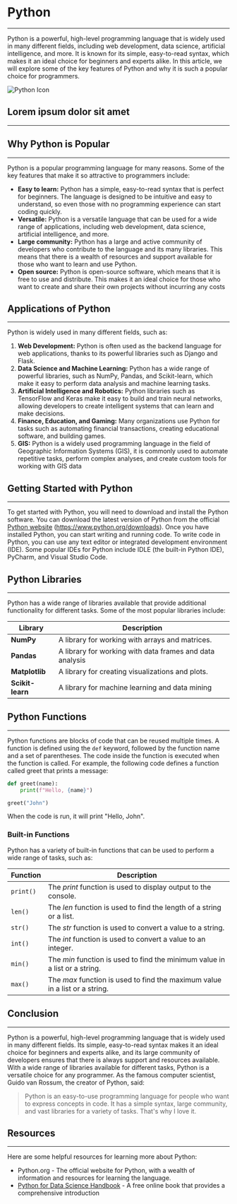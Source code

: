 # Python
---
Python is a powerful, high-level programming language that is widely used in many different fields, including web development, data science, artificial intelligence, and more. It is known for its simple, easy-to-read syntax, which makes it an ideal choice for beginners and experts alike. In this article, we will explore some of the key features of Python and why it is such a popular choice for programmers.

![Python Icon](https://www.python.org/static/img/python-logo@2x.png)

## Lorem ipsum dolor sit amet
---


## Why Python is Popular
---
Python is a popular programming language for many reasons. Some of the key features that make it so attractive to programmers include:
- **Easy to learn:** Python has a simple, easy-to-read syntax that is perfect for beginners. The language is designed to be intuitive and easy to understand, so even those with no programming experience can start coding quickly.
- **Versatile:** Python is a versatile language that can be used for a wide range of applications, including web development, data science, artificial intelligence, and more.
- **Large community:** Python has a large and active community of developers who contribute to the language and its many libraries. This means that there is a wealth of resources and support available for those who want to learn and use Python.
- **Open source:** Python is open-source software, which means that it is free to use and distribute. This makes it an ideal choice for those who want to create and share their own projects without incurring any costs


## Applications of Python
---
Python is widely used in many different fields, such as:

1. **Web Development:** Python is often used as the backend language for web applications, thanks to its powerful libraries such as Django and Flask.
2. **Data Science and Machine Learning:** Python has a wide range of powerful libraries, such as NumPy, Pandas, and Scikit-learn, which make it easy to perform data analysis and machine learning tasks.
3. **Artificial Intelligence and Robotics:** Python libraries such as TensorFlow and Keras make it easy to build and train neural networks, allowing developers to create intelligent systems that can learn and make decisions.
4. **Finance, Education, and Gaming:** Many organizations use Python for tasks such as automating financial transactions, creating educational software, and building games.
5. **GIS:** Python is a widely used programming language in the field of Geographic Information Systems (GIS), it is commonly used to automate repetitive tasks, perform complex analyses, and create custom tools for working with GIS data


## Getting Started with Python
---
To get started with Python, you will need to download and install the Python software. You can download the latest version of Python from the official [Python website] (https://www.python.org/downloads). Once you have installed Python, you can start writing and running code.
To write code in Python, you can use any text editor or integrated development environment (IDE). Some popular IDEs for Python include IDLE (the built-in Python IDE), PyCharm, and Visual Studio Code.


## Python Libraries
---
Python has a wide range of libraries available that provide additional functionality for different tasks. Some of the most popular libraries include:

| Library | Description |
| ------ | ------ |
| **NumPy** | A library for working with arrays and matrices. |
| **Pandas** | A library for working with data frames and data analysis |
| **Matplotlib** | A library for creating visualizations and plots. |
| **Scikit-learn** | A library for machine learning and data mining |


## Python Functions
---
Python functions are blocks of code that can be reused multiple times. A function is defined using the `def` keyword, followed by the function name and a set of parentheses. The code inside the function is executed when the function is called. 
For example, the following code defines a function called greet that prints a message:

```python
def greet(name):
    print(f"Hello, {name}")

greet("John")
```
When the code is run, it will print "Hello, John".


### Built-in Functions

Python has a variety of built-in functions that can be used to perform a wide range of tasks, such as:

| Function | Description |
| ------ | ------ |
| `print()` | The *print* function is used to display output to the console. |
| `len()` | The *len* function is used to find the length of a string or a list. |
| `str()` | The *str* function is used to convert a value to a string. |
| `int()` | The *int* function is used to convert a value to an integer. |
| `min()` | The *min* function is used to find the minimum value in a list or a string. |
| `max()` | The *max* function is used to find the maximum value in a list or a string. |


## Conclusion
---
Python is a powerful, high-level programming language that is widely used in many different fields. Its simple, easy-to-read syntax makes it an ideal choice for beginners and experts alike, and its large community of developers ensures that there is always support and resources available. With a wide range of libraries available for different tasks, Python is a versatile choice for any programmer.
As the famous computer scientist, Guido van Rossum, the creator of Python, said:

> Python is an easy-to-use programming language for people who want to express concepts in code. It has a simple syntax, large community, and vast libraries for a variety of tasks. That's why I love it.


## Resources
---
Here are some helpful resources for learning more about Python:

- Python.org - The official website for Python, with a wealth of information and resources for learning the language.
- [Python for Data Science Handbook] - A free online book that provides a comprehensive introduction


[//]: # (Reference links)
[Python website]: <https://www.python.org/downloads>
[Python for Data Science Handbook]: <https://jakevdp.github.io/PythonDataScienceHandbook/>
